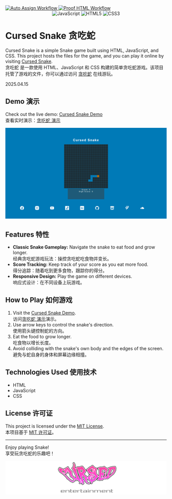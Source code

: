 <a href="https://github.com/CursedPrograms/cursed-snake/actions/workflows/auto-assign.yml">
    <img class="workflow-badge workflow-success" src="https://github.com/CursedPrograms/cursed-snake/actions/workflows/auto-assign.yml/badge.svg" alt="Auto Assign Workflow">
</a>

<a href="https://github.com/CursedPrograms/cursed-snake/actions/workflows/proof-html.yml">
    <img class="workflow-badge workflow-success" src="https://github.com/CursedPrograms/cursed-snake/actions/workflows/proof-html.yml/badge.svg" alt="Proof HTML Workflow">
</a>

<div align="center">
  <img alt="JavaScript" src="https://img.shields.io/badge/javascript%20-%23323330.svg?&style=for-the-badge&logo=javascript&logoColor=white"/>
  <img alt="HTML5" src="https://img.shields.io/badge/html5%20-%23323330.svg?&style=for-the-badge&logo=html5&logoColor=white"/>
  <img alt="CSS3" src="https://img.shields.io/badge/css3%20-%23323330.svg?&style=for-the-badge&logo=css3&logoColor=white"/>
</div>

# Cursed Snake 贪吃蛇

Cursed Snake is a simple Snake game built using HTML, JavaScript, and CSS. This project hosts the files for the game, and you can play it online by visiting [Cursed Snake](https://cursedprograms.github.io/cursed-snake/).  
贪吃蛇 是一款使用 HTML、JavaScript 和 CSS 构建的简单贪吃蛇游戏。该项目托管了游戏的文件，你可以通过访问 [贪吃蛇](https://cursedprograms.github.io/cursed-snake/) 在线游玩。

2025.04.15

## Demo 演示

Check out the live demo: [Cursed Snake Demo](https://cursedprograms.github.io/cursed-snake/)  
查看实时演示：[贪吃蛇 演示](https://cursedprograms.github.io/cursed-snake/)

![Cursed Snake](https://github.com/CursedPrograms/cursed-snake/raw/main/cursed-snake.png)

## Features 特性

- **Classic Snake Gameplay:** Navigate the snake to eat food and grow longer.  
  经典贪吃蛇游戏玩法：操控贪吃蛇吃食物并变长。
- **Score Tracking:** Keep track of your score as you eat more food.  
  得分追踪：随着吃到更多食物，跟踪你的得分。
- **Responsive Design:** Play the game on different devices.  
  响应式设计：在不同设备上玩游戏。

## How to Play 如何游戏

1. Visit the [Cursed Snake Demo](https://cursedprograms.github.io/cursed-snake/).  
   访问[贪吃蛇 演示](https://cursedprograms.github.io/cursed-snake/)演示。
2. Use arrow keys to control the snake's direction.  
   使用箭头键控制蛇的方向。
3. Eat the food to grow longer.  
   吃食物以增长长度。
4. Avoid colliding with the snake's own body and the edges of the screen.  
   避免与蛇自身的身体和屏幕边缘相撞。

## Technologies Used 使用技术

- HTML
- JavaScript
- CSS

## License 许可证

This project is licensed under the [MIT License](LICENSE).  
本项目基于 [MIT 许可证](LICENSE)。

---

Enjoy playing Snake!  
享受玩贪吃蛇的乐趣吧！

<a href="https://cursed-entertainment.itch.io/" target="_blank">
    <img src="https://github.com/CursedPrograms/cursedentertainment/raw/main/images/logos/logo-wide-grey.png"
        alt="CursedEntertainment Logo">
</a>
